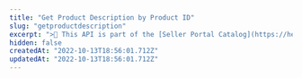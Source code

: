 ```yaml
---
title: "Get Product Description by Product ID"
slug: "getproductdescription"
excerpt: ">📘 This API is part of the [Seller Portal Catalog](https://help.vtex.com/en/tutorial/how-the-seller-portal-catalog-works--7pMB6YOt6YQDQQbzFB4Pxp). This functionality is in the Beta stage and can be discontinued at any moment at VTEX's discretion. VTEX will not be responsible for any instabilities caused by its use or discontinuity. If you have any questions, please contact [our Support Center](https://help.vtex.com/support). \r\n\r\n Retrieves the description of a product given a Product ID.\r\n\r\n## Response body example\r\n\r\n```json\r\n{\r\n    \"productId\": \"61\",\r\n    \"description\": \"Beautifully handmade laptop case/sleeve made in the Nepal Himalaya. It can be slipped inside your backpack or carried alone with space for all your work bits and pieces!\",\r\n    \"createdAt\": \"2022-10-10T19:18:45.612317Z\",\r\n    \"updatedAt\": \"2022-10-11T18:12:58.825544Z\"\r\n}\r\n```"
hidden: false
createdAt: "2022-10-13T18:56:01.712Z"
updatedAt: "2022-10-13T18:56:01.712Z"
---
```

